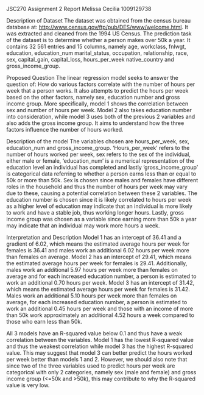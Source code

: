 JSC270 Assignment 2 Report
Melissa Cecilia
1009129738

Description of Dataset
The dataset was obtained from the census bureau database at: http://www.census.gov/ftp/pub/DES/www/welcome.html. It was extracted and cleaned from the 1994 US Census. The prediction task of the dataset is to determine whether a person makes over 50k a year. It contains 32 561 entries and 15 columns, namely age, workclass, fnlwgt, education, education_num	marital_status, occupation, relationship, race, sex, capital_gain, capital_loss, hours_per_week	native_country and gross_income_group. 

Proposed Question
The linear regression model seeks to answer the question of: How do various factors correlate with the number of hours per week that a person works. It also attempts to predict the hours per week based on the other factors, namely sex, education number and gross income group. More specifically, model 1 shows the correlation between sex and number of hours per week. Model 2 also takes education number into consideration, while model 3 uses both of the previous 2 variables and also adds the gross income group. It aims to understand how the three factors influence the number of hours worked. 

Description of the model
The variables chosen are hours_per_week, sex, education_num and gross_income_group. ‘Hours_per_week’ refers to the number of hours worked per week, sex refers to the sex of the individual, either male or female, ‘education_num’ is a numerical representation of the education level an individual has completed and lastly ‘gross_income_group’ is categorical data referring to whether a person earns less than or equal to 50k or more than 50k. Sex is chosen since males and females have different roles in the household and thus the number of hours per week may vary due to these, causing a potential correlation between these 2 variables. The education number is chosen since it is likely correlated to hours per week as a higher level of education may indicate that an individual is more likely to work and have a stable job, thus working longer hours. Lastly, gross income group was chosen as a variable since earning more than 50k a year may indicate that an individual may work more hours a week. 

Interpretation and Description
Model 1 has an intercept of 36.41 and a gradient of 6.02, which means the estimated average hours per week for females is 36.41 and males work an additional 6.02 hours per week more than females on average. Model 2 has an intercept of 29.41, which means the estimated average hours per week for females is 29.41. Additionally, males work an additional 5.97 hours per week more than females on average and for each increased education number, a person is estimated to work an additional 0.70 hours per week. Model 3 has an intercept of 31.42, which means the estimated average hours per week for females is 31.42. Males work an additional 5.10 hours per week more than females on average, for each increased education number, a person is estimated to work an additional 0.45 hours per week and those with an income of more than 50k work approximately an additional 4.52 hours a week compared to those who earn less than 50k. 

All 3 models have an R-squared value below 0.1 and thus have a weak correlation between the variables. Model 1 has the lowest R-squared value and thus the weakest correlation while model 3 has the highest R-squared value. This may suggest that model 3 can better predict the hours worked per week better than models 1 and 2. However, we should also note that since two of the three variables used to predict hours per week are categorical with only 2 categories, namely sex (male and female) and gross income group (<=50k and >50k), this may contribute to why the R-squared value is very low. 


